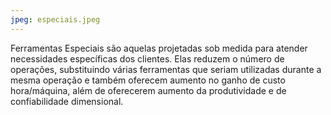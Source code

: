 ```yaml
---
jpeg: especiais.jpeg
---
```


Ferramentas Especiais são aquelas projetadas sob medida para atender necessidades específicas dos clientes. Elas reduzem o número de operações, substituindo várias ferramentas que seriam utilizadas durante a mesma operação e também oferecem aumento no ganho de custo hora/máquina, além de oferecerem aumento da produtividade e de confiabilidade dimensional.